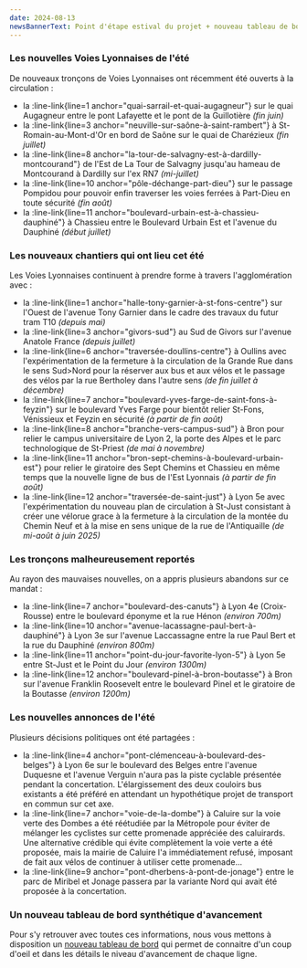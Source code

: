 ```yaml
---
date: 2024-08-13
newsBannerText: Point d'étape estival du projet + nouveau tableau de bord
---
```

### Les nouvelles Voies Lyonnaises de l'été
De nouveaux tronçons de Voies Lyonnaises ont récemment été ouverts à la circulation :
 - la :line-link{line=1 anchor="quai-sarrail-et-quai-augagneur"} sur le quai Augagneur entre le pont Lafayette et le pont de la Guillotière *(fin juin)*
 - la :line-link{line=3 anchor="neuville-sur-saône-à-saint-rambert"} à St-Romain-au-Mont-d'Or en bord de Saône sur le quai de Charézieux *(fin juillet)*
 - la :line-link{line=8 anchor="la-tour-de-salvagny-est-à-dardilly-montcourand"} de l'Est de La Tour de Salvagny jusqu'au hameau de Montcourand à Dardilly sur l'ex RN7 *(mi-juillet)*
 - la :line-link{line=10 anchor="pôle-déchange-part-dieu"} sur le passage Pompidou pour pouvoir enfin traverser les voies ferrées à Part-Dieu en toute sécurité *(fin août)*
 - la :line-link{line=11 anchor="boulevard-urbain-est-à-chassieu-dauphiné"} à Chassieu entre le Boulevard Urbain Est et l'avenue du Dauphiné *(début juillet)*

### Les nouveaux chantiers qui ont lieu cet été
Les Voies Lyonnaises continuent à prendre forme à travers l'agglomération avec :
 - la :line-link{line=1 anchor="halle-tony-garnier-à-st-fons-centre"} sur l'Ouest de l'avenue Tony Garnier dans le cadre des travaux du futur tram T10 *(depuis mai)*
 - la :line-link{line=3 anchor="givors-sud"} au Sud de Givors sur l'avenue Anatole France *(depuis juillet)*
 - la :line-link{line=6 anchor="traversée-doullins-centre"} à Oullins avec l'expérimentation de la fermeture à la circulation de la Grande Rue dans le sens Sud>Nord pour la réserver aux bus et aux vélos et le passage des vélos par la rue Bertholey dans l'autre sens *(de fin juillet à décembre)*
 - la :line-link{line=7 anchor="boulevard-yves-farge-de-saint-fons-à-feyzin"} sur le boulevard Yves Farge pour bientôt relier St-Fons, Vénissieux et Feyzin en sécurité *(à partir de fin août)*
 - la :line-link{line=8 anchor="branche-vers-campus-sud"} à Bron pour relier le campus universitaire de Lyon 2, la porte des Alpes et le parc technologique de St-Priest *(de mai à novembre)*
 - la :line-link{line=11 anchor="bron-sept-chemins-à-boulevard-urbain-est"} pour relier le giratoire des Sept Chemins et Chassieu en même temps que la nouvelle ligne de bus de l'Est Lyonnais *(à partir de fin août)*
 - la :line-link{line=12 anchor="traversée-de-saint-just"} à Lyon 5e avec l'expérimentation du nouveau plan de circulation à St-Just consistant à créer une vélorue grace à la fermeture à la circulation de la montée du Chemin Neuf et à la mise en sens unique de la rue de l'Antiquaille *(de mi-août à juin 2025)*

### Les tronçons malheureusement reportés
Au rayon des mauvaises nouvelles, on a appris plusieurs abandons sur ce mandat :
 - la :line-link{line=7 anchor="boulevard-des-canuts"} à Lyon 4e (Croix-Rousse) entre le boulevard éponyme et la rue Hénon *(environ 700m)*
 - la :line-link{line=10 anchor="avenue-lacassagne-paul-bert-à-dauphiné"} à Lyon 3e sur l'avenue Laccassagne entre la rue Paul Bert et la rue du Dauphiné *(environ 800m)*
 - la :line-link{line=11 anchor="point-du-jour-favorite-lyon-5"} à Lyon 5e entre St-Just et le Point du Jour *(environ 1300m)*
 - la :line-link{line=12 anchor="boulevard-pinel-à-bron-boutasse"} à Bron sur l'avenue Franklin Roosevelt entre le boulevard Pinel et le giratoire de la Boutasse *(environ 1200m)* 

### Les nouvelles annonces de l'été
Plusieurs décisions politiques ont été partagées :
 - la :line-link{line=4 anchor="pont-clémenceau-à-boulevard-des-belges"} à Lyon 6e sur le boulevard des Belges entre l'avenue Duquesne et l'avenue Verguin n'aura pas la piste cyclable présentée pendant la concertation. L'élargissement des deux couloirs bus existants a été préféré en attendant un hypothétique projet de transport en commun sur cet axe.
 - la :line-link{line=7 anchor="voie-de-la-dombe"} à Caluire sur la voie verte des Dombes a été réétudiée par la Métropole pour éviter de mélanger les cyclistes sur cette promenade appréciée des caluirards. Une alternative crédible qui évite complètement la voie verte a été proposée, mais la mairie de Caluire l'a immédiatement refusé, imposant de fait aux vélos de continuer à utiliser cette promenade...
 - la :line-link{line=9 anchor="pont-dherbens-à-pont-de-jonage"} entre le parc de Miribel et Jonage passera par la variante Nord qui avait été proposée à la concertation.

### Un nouveau tableau de bord synthétique d'avancement
Pour s'y retrouver avec toutes ces informations, nous vous mettons à disposition un [nouveau tableau de bord](https://cyclopolis.fr/tableau-de-bord) qui permet de connaitre d'un coup d'oeil et dans les détails le niveau d'avancement de chaque ligne.
